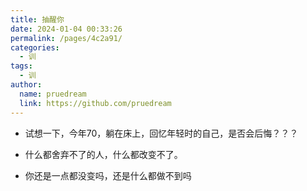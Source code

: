 ```yaml
---
title: 抽醒你
date: 2024-01-04 00:33:26
permalink: /pages/4c2a91/
categories:
  - 训
tags:
  - 训
author: 
  name: pruedream
  link: https://github.com/pruedream
---
```


- 试想一下，今年70，躺在床上，回忆年轻时的自己，是否会后悔？？？

- 什么都舍弃不了的人，什么都改变不了。

- 你还是一点都没变吗，还是什么都做不到吗

  

